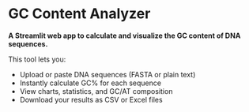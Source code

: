 
# GC Content Analyzer

**A Streamlit web app to calculate and visualize the GC content of DNA sequences.**

This tool lets you:
- Upload or paste DNA sequences (FASTA or plain text)
- Instantly calculate GC% for each sequence
- View charts, statistics, and GC/AT composition
- Download your results as CSV or Excel files
